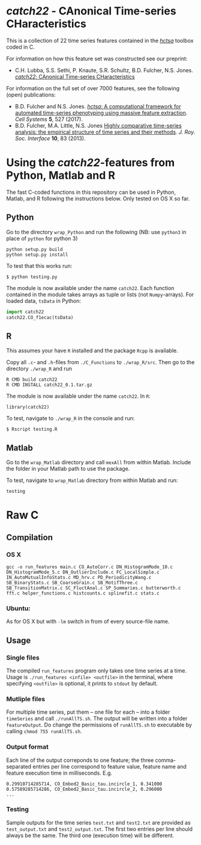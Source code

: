 # _catch22_ - CAnonical Time-series CHaracteristics
This is a collection of 22 time series features contained in the [_hctsa_](https://github.com/benfulcher/hctsa) toolbox coded in C.

For information on how this feature set was constructed see our preprint:

* C.H. Lubba, S.S. Sethi, P. Knaute, S.R. Schultz, B.D. Fulcher, N.S. Jones. [_catch22_: CAnonical Time-series CHaracteristics](https://arxiv.org/abs/1901.10200)

For information on the full set of over 7000 features, see the following (open) publications:

* B.D. Fulcher and N.S. Jones. [_hctsa_: A computational framework for automated time-series phenotyping using massive feature extraction](http://www.cell.com/cell-systems/fulltext/S2405-4712\(17\)30438-6). *Cell Systems* **5**, 527 (2017).
* B.D. Fulcher, M.A. Little, N.S. Jones [Highly comparative time-series analysis: the empirical structure of time series and their methods](http://rsif.royalsocietypublishing.org/content/10/83/20130048.full). *J. Roy. Soc. Interface* **10**, 83 (2013).

# Using the _catch22_-features from Python, Matlab and R

The fast C-coded functions in this repository can be used in Python, Matlab, and R following the instructions below. Only tested on OS X so far.

## Python

Go to the directory `wrap_Python` and run the following (NB: use `python3` in place of `python` for python 3)

```
python setup.py build
python setup.py install
```

To test that this works run:

```
$ python testing.py
```

The module is now available under the name `catch22`. Each function contained in the module takes arrays as tuple or lists (not `Numpy`-arrays).
For loaded data, `tsData` in Python:

```python
import catch22
catch22.CO_f1ecac(tsData)
```

## R

This assumes your have `R` installed and the package `Rcpp` is available.

Copy all `.c`- and `.h`-files from `./C_Functions` to `./wrap_R/src`. Then go to the directory `./wrap_R` and run

```
R CMD build catch22
R CMD INSTALL catch22_0.1.tar.gz
```

The module is now available under the name `catch22`. In `R`:

```
library(catch22)
```

To test, navigate to `./wrap_R` in the console and run:

```
$ Rscript testing.R
```

## Matlab

Go to the `wrap_Matlab` directory and call `mexAll` from within Matlab. Include the folder in your Matlab path to use the package.

To test, navigate to `wrap_Matlab` directory from within Matlab and run:

```
testing
```

# Raw C

## Compilation

### OS X
```
gcc -o run_features main.c CO_AutoCorr.c DN_HistogramMode_10.c DN_HistogramMode_5.c DN_OutlierInclude.c FC_LocalSimple.c IN_AutoMutualInfoStats.c MD_hrv.c PD_PeriodicityWang.c SB_BinaryStats.c SB_CoarseGrain.c SB_MotifThree.c SB_TransitionMatrix.c SC_FluctAnal.c SP_Summaries.c butterworth.c fft.c helper_functions.c histcounts.c splinefit.c stats.c
```
### Ubuntu:
As for OS X but with `-lm` switch in from of every source-file name.

## Usage

### Single files

The compiled `run_features` program only takes one time series at a time. Usage is `./run_features <infile> <outfile>` in the terminal, where specifying `<outfile>` is optional, it prints to  `stdout` by default.

### Mutliple files

For multiple time series, put them – one file for each – into a folder `timeSeries` and call `./runAllTS.sh`. The output will be written into a folder `featureOutput`. Do change the permissions of `runAllTS.sh` to executable by calling `chmod 755 runAllTS.sh`.

### Output format

Each line of the output correponds to one feature; the three comma-separated entries per line correspond to feature value, feature name and feature execution time in milliseconds. E.g.
```
0.29910714285714, CO_Embed2_Basic_tau.incircle_1, 0.341000
0.57589285714286, CO_Embed2_Basic_tau.incircle_2, 0.296000
...
```

### Testing

Sample outputs for the time series `test.txt` and `test2.txt` are provided as `test_output.txt` and `test2_output.txt`. The first two entries per line should always be the same. The third one (execution time) will be different.
